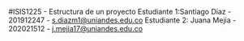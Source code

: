 #ISIS1225 - Estructura de un proyecto
 Estudiante 1:Santiago Diaz - 201912247 - s.diazm1@uniandes.edu.co
 Estudiante 2: Juana Mejia - 202021512 - j.mejia17@uniandes.edu.co


